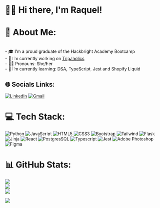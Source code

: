 # 👩🏻 Hi there, I'm Raquel! 
# 💫 About Me:
<br>- 🎓 I'm a proud graduate of the Hackbright Academy Bootcamp
<br>- 🔭 I’m currently working on [Tripaholics](https://github.com/rdpfeifle/Travel-web-app)
<br>- 👩🏻 Pronouns: She/her 
<br>- 🌱 I’m currently learning: DSA, TypeScript, Jest and Shopify Liquid


## 🌐 Socials Links:
[![LinkedIn](https://img.shields.io/badge/-LinkedIn-blue?style=for-the-badge&logo=linkedin&logoColor=white)](https://www.linkedin.com/in/raqueldpfeifle/)   [![Gmail](https://img.shields.io/badge/-Gmail-red?style=for-the-badge&logo=gmail&logoColor=white)](mailto:raquelpfeifle@gmail.com?subject=The%20subject%20of%20the%20mail)

# 💻 Tech Stack:
![Python](https://img.shields.io/badge/python-3670A0?style=for-the-badge&logo=python&logoColor=ffdd54) ![JavaScript](https://img.shields.io/badge/javascript-%23323330.svg?style=for-the-badge&logo=javascript&logoColor=%23F7DF1E) ![HTML5](https://img.shields.io/badge/html5-%23E34F26.svg?style=for-the-badge&logo=html5&logoColor=white) ![CSS3](https://img.shields.io/badge/css3-%231572B6.svg?style=for-the-badge&logo=css3&logoColor=white) ![Bootstrap](https://img.shields.io/badge/bootstrap-%23563D7C.svg?style=for-the-badge&logo=bootstrap&logoColor=white) ![Tailwind](https://img.shields.io/badge/Tailwind_CSS-38B2AC?style=for-the-badge&logo=tailwind-css&logoColor=white) ![Flask](https://img.shields.io/badge/flask-%23000.svg?style=for-the-badge&logo=flask&logoColor=white) ![Jinja](https://img.shields.io/badge/jinja-white.svg?style=for-the-badge&logo=jinja&logoColor=black) ![React](https://img.shields.io/badge/react-%2320232a.svg?style=for-the-badge&logo=react&logoColor=%2361DAFB) ![PostgresSQL](https://img.shields.io/badge/postgres-%23316192.svg?style=for-the-badge&logo=postgresql&logoColor=white) ![Typescript](https://img.shields.io/badge/TypeScript-007ACC?style=for-the-badge&logo=typescript&logoColor=white) ![Jest](https://img.shields.io/badge/Jest-323330?style=for-the-badge&logo=Jest&logoColor=white) ![Adobe Photoshop](https://img.shields.io/badge/adobephotoshop-%2331A8FF.svg?style=for-the-badge&logo=adobephotoshop&logoColor=white) ![Figma](https://img.shields.io/badge/figma-%23F24E1E.svg?style=for-the-badge&logo=figma&logoColor=white)

# 📊 GitHub Stats:
![](https://github-readme-stats.vercel.app/api/top-langs/?username=rdpfeifle&theme=default&hide_border=false&include_all_commits=false&count_private=false&layout=compact)<br/>
![](https://github-readme-stats.vercel.app/api?username=rdpfeifle&theme=default&hide_border=false&include_all_commits=false&count_private=false)<br/>
![](https://github-readme-streak-stats.herokuapp.com/?user=rdpfeifle&theme=default&hide_border=false)<br/>

[![](https://visitcount.itsvg.in/api?id=rdpfeifle&label=Profile%20Views&color=8&icon=0&pretty=true)](https://visitcount.itsvg.in)
